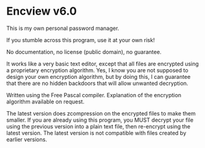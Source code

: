 Encview v6.0
==============
This is my own personal password manager.

If you stumble across this program, use it at your own risk!

No documentation, no license (public domain), no guarantee.

It works like a very basic text editor, except that all files are encrypted using a proprietary encryption algorithm.
Yes, I know you are not supposed to design your own encryption algorithm, but by doing this, I can guarantee that
there are no hidden backdoors that will allow unwanted decryption.

Written using the Free Pascal compiler. Explanation of the encryption algorithm available on request.

The latest version does zcompression on the encrypted files to make them smaller. 
If you are already using this program, you MUST decrypt your file using the previous version into a plain text file,
then re-encrypt using the latest version. The latest version is not compatible with files created by earlier versions.
